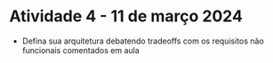 # Atividade 4 - 11 de março 2024

- Defina sua arquitetura debatendo tradeoffs com os requisitos não funcionais comentados em aula

